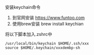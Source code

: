 安装keychain命令
1. 到官网安装 https://www.funtoo.com
2. 使用brew安装 brew install keychian


将以下脚本加入.zshrc中

```
/usr/local/bin/keychain $HOME/.ssh/xxx
source $HOME/.keychain/xxxdembp-sh
```

